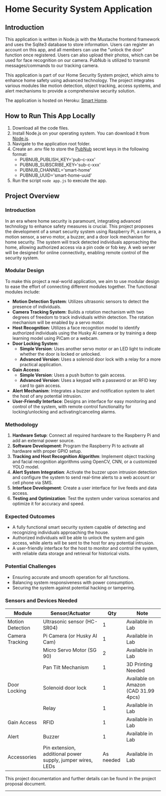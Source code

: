 # Home Security System Application

## Introduction

This application is written in Node.js with the Mustache frontend framework and uses the Sqlite3 database to store information. Users can register an account on this app, and all members can use the "unlock the door" function once registered. Users can also upload their photos, which can be used for face recognition on our camera. PubNub is utilized to transmit messages/commands to our tracking camera.

This application is part of our Home Security System project, which aims to enhance home safety using advanced technology. The project integrates various modules like motion detection, object tracking, access systems, and alert mechanisms to provide a comprehensive security solution.

The application is hosted on Heroku: [Smart Home](https://smart-home-c847e8fb2263.herokuapp.com/home).

## How to Run This App Locally

1. Download all the code files.
2. Install Node.js on your operating system. You can download it from [Node.js](https://nodejs.org/en).
3. Navigate to the application root folder.
4. Create an .env file to store the [PubNub](https://www.pubnub.com/) secret keys in the following format:
    - PUBNUB_PUBLISH_KEY='pub-c-xxx'
    - PUBNUB_SUBSCRIBE_KEY='sub-c-xxx'
    - PUBNUB_CHANNEL='smart-home'
    - PUBNUB_UUID='smart-home-uuid'  
5. Run the script `node app.js` to execute the app.

## Project Overview

### Introduction

In an era where home security is paramount, integrating advanced technology to enhance safety measures is crucial. This project proposes the development of a smart security system using Raspberry Pi, a camera, a motion sensor, a servo motor, a buzzer, and a door lock mechanism for home security. The system will track detected individuals approaching the home, allowing authorized access via a pin code or fob key. A web server will be designed for online connectivity, enabling remote control of the security system.

### Modular Design

To make this project a real-world application, we aim to use modular design to ease the effort of connecting different modules together. The functional modules include:

- **Motion Detection System**: Utilizes ultrasonic sensors to detect the presence of individuals.
- **Camera Tracking System**: Builds a rotation mechanism with two degrees of freedom to track individuals within detection. The rotation mechanism will be enabled by a servo motor.
- **Host Recognition**: Utilizes a face recognition model to identify authorized individuals using the Husky AI camera or by training a deep learning model using PiCam or a webcam.
- **Door Locking System**:
  - **Simple Version**: Uses another servo motor or an LED light to indicate whether the door is locked or unlocked.
  - **Advanced Version**: Uses a solenoid door lock with a relay for a more practical application.
- **Gain Access**:
  - **Simple Version**: Uses a push button to gain access.
  - **Advanced Version**: Uses a keypad with a password or an RFID key card to gain access.
- **Alert Mechanism**: Integrates a buzzer and notification system to alert the host of any potential intrusion.
- **User-Friendly Interface**: Designs an interface for easy monitoring and control of the system, with remote control functionality for locking/unlocking and activating/canceling alarms.

### Methodology

1. **Hardware Setup**: Connect all required hardware to the Raspberry Pi and add an external power source.
2. **Software Development**: Program the Raspberry Pi to activate all hardware with proper GPIO setup.
3. **Tracking and Host Recognition Algorithm**: Implement object tracking and facial recognition algorithms using OpenCV, CNN, or a customized YOLO model.
4. **Alert System Integration**: Activate the buzzer upon intrusion detection and configure the system to send real-time alerts to a web account or cell phone via SMS.
5. **Interface Development**: Create a user interface for live feeds and data access.
6. **Testing and Optimization**: Test the system under various scenarios and optimize it for accuracy and speed.

### Expected Outcomes

- A fully functional smart security system capable of detecting and recognizing individuals approaching the house.
- Authorized individuals will be able to unlock the system and gain access, while alerts will be sent to the host for any potential intrusion.
- A user-friendly interface for the host to monitor and control the system, with reliable data storage and retrieval for historical visits.

### Potential Challenges

- Ensuring accurate and smooth operation for all functions.
- Balancing system responsiveness with power consumption.
- Securing the system against potential hacking or tampering.

### Sensors and Devices Needed

| Module                | Sensor/Actuator         | Qty | Note                                     |
|-----------------------|-------------------------|-----|------------------------------------------|
| Motion Detection      | Ultrasonic sensor (HC-SR04) | 1   | Available in Lab                         |
| Camera Tracking       | Pi Camera (or Husky AI Cam) | 1   | Available in Lab                         |
|                       | Micro Servo Motor (SG 90) | 2   | Available in Lab                         |
|                       | Pan Tilt Mechanism      | 1   | 3D Printing Needed                       |
| Door Locking          | Solenoid door lock      | 1   | Available on Amazon (CAD 31.99 4pcs)     |
|                       | Relay                   | 1   | Available in Lab                         |
| Gain Access           | RFID                    | 1   | Available in Lab                         |
| Alert                 | Buzzer                  | 1   | Available in Lab                         |
| Accessories           | Pin extension, additional power supply, jumper wires, LEDs | As needed | Available in Lab                         |

This project documentation and further details can be found in the project proposal document.

---
